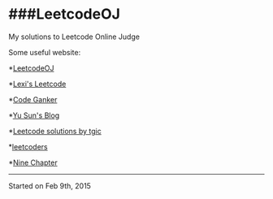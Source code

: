 ###LeetcodeOJ
==========

My solutions to Leetcode Online Judge

Some useful website:

*[LeetcodeOJ](https://oj.leetcode.com/)

*[Lexi's Leetcode](https://leetcodenotes.wordpress.com/)

*[Code Ganker](http://blog.csdn.net/linhuanmars)

*[Yu Sun's Blog](https://yusun2015.wordpress.com/category/leetcode/)

*[Leetcode solutions by tgic](http://leetcode.tgic.me/)

*[leetcoders](https://github.com/leetcoders/LeetCode-Java)

*[Nine Chapter](http://www.ninechapter.com/solutions/)

-----------------------------------------
Started on Feb 9th, 2015
